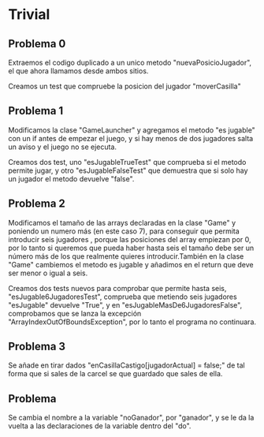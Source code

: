 # Trivial

## Problema 0

Extraemos el codigo duplicado a un unico metodo "nuevaPosicioJugador", el que ahora llamamos desde ambos sitios.

Creamos un test que compruebe la posicion del jugador "moverCasilla"

## Problema 1

Modificamos la clase "GameLauncher" y agregamos el metodo "es jugable" con un if antes de empezar el juego, y si hay menos de dos jugadores salta un aviso y el juego no se ejecuta.

Creamos dos test, uno "esJugableTrueTest" que comprueba si el metodo permite jugar, y otro "esJugableFalseTest" que demuestra que si solo hay un jugador el metodo devuelve "false".

## Problema 2

Modificamos el tamaño de las arrays declaradas en la clase "Game" y poniendo un numero más (en este caso 7), para conseguir que permita introducir seis jugadores , porque las posiciones del array empiezan por 0, por lo tanto si queremos que pueda haber hasta seis el tamaño debe ser un número más de los que realmente quieres introducir.También en la clase "Game" cambiemos el metodo es jugable y añadimos en el return que deve ser menor o igual a seis.

Creamos dos tests nuevos para comprobar que permite hasta seis, "esJugable6JugadoresTest", comprueba que metiendo seis jugadores "esJugable" devuelve "True", y en "esJugableMasDe6JugadoresFalse", comprobamos que se lanza la excepción "ArrayIndexOutOfBoundsException", por lo tanto el programa no continuara.

## Problema 3

Se añade en tirar dados "enCasillaCastigo[jugadorActual] = false;" de tal forma que si sales de la carcel se que guardado que sales de ella.

## Problema

Se cambia el nombre a la variable "noGanador", por "ganador", y se le da la vuelta a las declaraciones de la variable dentro del "do".